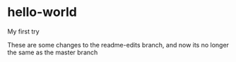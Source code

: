 # hello-world
My first try

These are some changes to the readme-edits branch, and now its no longer the same as the master branch
